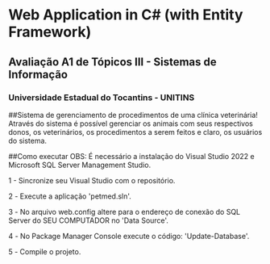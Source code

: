 # Web Application in C# (with Entity Framework)
## Avaliação A1 de Tópicos III - Sistemas de Informação
### Universidade Estadual do Tocantins - UNITINS

##Sistema de gerenciamento de procedimentos de uma clínica veterinária!
Através do sistema é possível gerenciar os animais com seus respectivos donos, os veterinários, os procedimentos a serem feitos e claro, os usuários do sistema.

##Como executar
OBS: É necessário a instalação do Visual Studio 2022 e Microsoft SQL Server Management Studio.

1 - Sincronize seu Visual Studio com o repositório.

2️ - Execute a aplicação 'petmed.sln'.

3️ - No arquivo web.config altere para o endereço de conexão do SQL Server do SEU COMPUTADOR no 'Data Source'.

4️ - No Package Manager Console execute o código: 'Update-Database'.

5️ - Compile o projeto.
